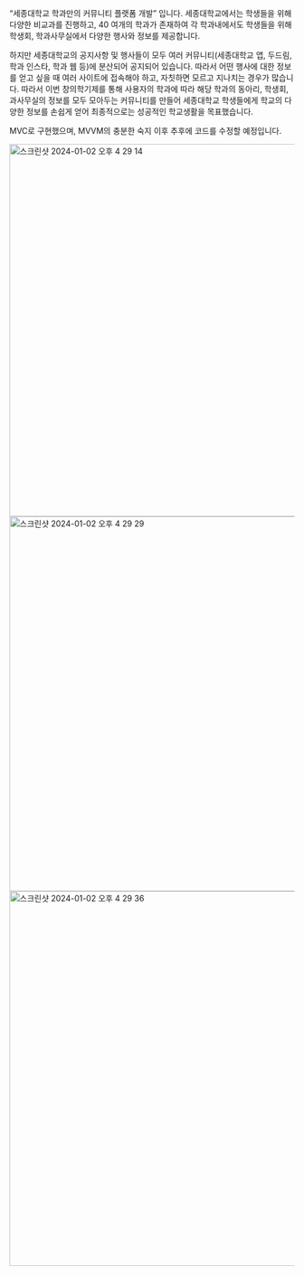 “세종대학교 학과만의 커뮤니티 플랫폼 개발” 입니다. 세종대학교에서는 학생들을 위해 다양한 비교과를 진행하고, 40 여개의 학과가 존재하여 각 학과내에서도 학생들을 위해 학생회, 학과사무실에서 다양한 행사와 정보를 제공합니다.

하지만 세종대학교의 공지사항 및 행사들이 모두 여러 커뮤니티(세종대학교 앱, 두드림, 학과 인스타, 학과 웹 등)에 분산되어 공지되어 있습니다. 
따라서 어떤 행사에 대한 정보를 얻고 싶을 때 여러 사이트에 접속해야 하고, 자칫하면 모르고 지나치는 경우가 많습니다. 
따라서 이번 창의학기제를 통해 사용자의 학과에 따라 해당 학과의 동아리, 학생회, 과사무실의 정보를 모두 모아두는 커뮤니티를 만들어 세종대학교 학생들에게 학교의 다양한 정보를 손쉽게 얻어 최종적으로는 성공적인 학교생활을 목표했습니다.

MVC로 구현했으며, MVVM의 충분한 숙지 이후 추후에 코드를 수정할 예정입니다.

<img width="659" alt="스크린샷 2024-01-02 오후 4 29 14" src="https://github.com/Creative-Semester/ios/assets/50621327/5e8850b1-c7ac-47eb-804c-8cc2855d2cce">
<img width="663" alt="스크린샷 2024-01-02 오후 4 29 29" src="https://github.com/Creative-Semester/ios/assets/50621327/722f3171-85c1-4c7f-8a9d-173f3cae43d7">
<img width="663" alt="스크린샷 2024-01-02 오후 4 29 36" src="https://github.com/Creative-Semester/ios/assets/50621327/e0b20791-f492-4e38-b2ea-934a19706548">
